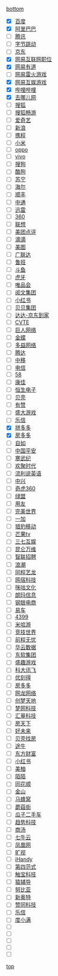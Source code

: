 
[bottom](#bottom)
<a id="top"></a>

- [x] [百度](https://talent.baidu.com/external/baidu/campus.html#/campus)
- [x] [阿里巴巴](https://campus.alibaba.com/index.htm)
- [ ] [腾讯](https://join.qq.com/)
- [ ] [字节跳动](https://job.bytedance.com/campus/position)
- [ ] [京东](http://campus.jd.com/home)
- [x] [网易互联网职位](https://campus.163.com/app/index)
- [x] [网易有道](http://hr.youdao.com/)
- [ ] [网易雷火游戏](https://campus.163.com/app/hy/lh)
- [x] [网易互娱游戏](https://campus.163.com/app/game/hy)
- [x] [哔哩哔哩](https://campus.bilibili.com/index.html)
- [x] [去哪儿网](http://campus.qunar.com/#/?anchorName=default_banner&sourceToken=&_k=bbc4ar)
- [ ] [搜狐](https://hr.sohu.com/wt/sohu/web/index/campus)
- [ ] [搜狐畅游](http://campus.changyou.com/)
- [ ] [爱奇艺](http://zhaopin.iqiyi.com/school-index.html)
- [ ] [新浪](https://career.sina.com.cn/portal/home)
- [ ] [携程](http://campus.ctrip.com/#/)
- [ ] [小米](http://campus.hr.xiaomi.com/#/?_k=djzkfz)
- [ ] [oppo](http://oppo.zhaopin.com/index.html)
- [ ] [vivo](https://hr.vivo.com/wt/vivo/web/index/CompvivoPagerecruit_School)
- [ ] [搜狗](http://campus.sogou.com/)
- [ ] [酷狗](http://www.kugou.com/school/dist/html/)
- [ ] [苏宁](http://campus.suning.cn/rps-campus/)
- [ ] [海尔](http://maker.haier.net/campusnew/index/index.html)
- [ ] [顺丰](http://campus.sf-express.com/#/homePage)
- [ ] [中通](https://hr.zto.com/)
- [ ] [迅雷](http://campus.xunlei.com/index.html?x=rea)
- [ ] [360](http://campus.chinahr.com/views/2020-qihu360/index.html)
- [ ] [联想](https://talent.lenovo.com.cn/campus)
- [ ] [美团点评](https://campus.meituan.com/campus-recruit)
- [ ] [滴滴](http://campus.didichuxing.com/campus)
- [ ] [美图](http://hr.meitu.com/school/)
- [ ] [广联达](http://campus.glodon.com/#/?anchorName=default_joblist&sourceToken=&_k=yulj8q)
- [ ] [鲁班](http://www.lubansoft.com/recruit/view/2)
- [ ] [斗鱼](https://douyu.zhiye.com/Campus)
- [ ] [虎牙](http://hr.huya.com/campus_apply/huya/4112#/?_k=s56a80)
- [ ] [唯品会](https://recruitment.corp.vipshop.com/wt/VIPS/web/index/campus?brandCode=186838262)
- [ ] [阅文集团](https://join.yuewen.com/schoolGuide.html)
- [ ] [小红书](https://campus.xiaohongshu.com/)
- [ ] [贝贝集团](https://campus.beibei.com/index3.html)
- [ ] [达达-京东到家](https://www.imdada.cn/campus/jobs)
- [ ] [CVTE](http://campus.cvte.com/)
- [ ] [巨人网络](http://hr.ztgame.com/campus/)
- [ ] [金蝶](http://www.kingdee.com/campus/)
- [ ] [多益网络](https://xz.duoyi.com/)
- [ ] [腾达](https://campus.tenda.com.cn/)
- [ ] [中移](http://zyhlw.hotjob.cn/)
- [ ] [电信](http://chinatelecom2019.51job.com/)
- [ ] [58](http://campus.58.com/)
- [ ] [康佳](https://campus.konka.com/nb/minisite/konka/index.html)
- [ ] [恒生电子](http://campus.hundsun.com/)
- [ ] [贝壳](http://campus.ke.com/)
- [ ] [有赞](http://campus.youzan.com/campus_apply/youzan/3749#/?_k=rp28ea)
- [ ] [盛大游戏](http://recruit.shengqugames.com/2020/index.html)
- [ ] [乐信](https://app.mokahr.com/campus_apply/lexinfintech/2348#/?_k=p1amnx)
- [x] [拼多多](https://www.pinduoduo.com/home/campus/)
- [x] [房多多](https://fangdd.zhiye.com/)
- [ ] [自如](https://job.ziroom.com/campus?category=%E6%80%BB%E9%83%A8%E7%AE%A1%E5%9F%B9%E7%94%9F)
- [ ] [中国平安](http://campus.pingan.com/)
- [ ] [寒武纪](https://app.mokahr.com/campus_apply/cambricon/1112#/?anchorName=000&sourceToken=&_k=2yae2n)
- [ ] [欢聚时代](https://hr.yy.com/xiaozhao.html)
- [ ] [流利说英语](https://www.liulishuo.com/campus.html)
- [ ] [中兴](http://job.zte.com.cn/campus-recruitment)
- [ ] [奇虎360](http://campus.chinahr.com/views/2019/qihu360/index.html)
- [ ] [绿盟](http://campus.51job.com/nsfocus2020/)
- [ ] [用友](http://career.yonyou.com/)
- [ ] [完美世界](http://campus.wanmei.com/)
- [ ] [一加](https://career.oneplus.com/cn/zhiweiliebiao?&position=%E5%90%8E%E7%AB%AF%E5%BC%80%E5%8F%91%E5%B7%A5%E7%A8%8B%E5%B8%88)
- [ ] [猎豹移动](http://hr.cmcm.com/campus)
- [ ] [芒果tv](http://hr.mgtv.com/#/?_k=2zd302)
- [ ] [三七互娱](http://zhaopin.37.com/index.php?m=Home&c=campus&a=index)
- [ ] [昆仑万维](http://campus.kunlun.com/)
- [ ] [智联招聘](https://special.zhaopin.com/sh/2009/aboutus/join.html)
- [ ] [浪潮](http://career.inspur.com/campus2020/index.html)
- [ ] [同程艺龙](http://join.ly.com/ly2020/current.html)
- [ ] [网宿科技](https://www.wangsu.com/about/school.html)
- [ ] [咪咕文化](http://www.migu.cn/about/join/jobs-2-0-0.html)
- [ ] [朗玛信息](https://www.longmaster.com.cn/applyingflow.html)
- [ ] [钢银电商](https://www.banksteel.com/about/job.html)
- [ ] [易车](https://app.mokahr.com/campus_apply/yiche/3654#/?_k=wxpt4z)
- [ ] [4399](http://web.4399.com/campus/zhaopin/)
- [ ] [米哈游](https://campus.mihoyo.com/#/)
- [ ] [竞技世界](https://campus.jj.cn/#/index)
- [ ] [前程无忧](https://www.51job.com/bo/jobs/new_joinus.php)
- [ ] [华云数据](http://chinac.gllue.me/portal/campus?page=1&gql=)
- [ ] [东软集团](https://campus.neusoft.com/webdesign/campuspage.do)
- [ ] [盛趣游戏](http://recruit.shengqugames.com/2020/index.html#slide2)
- [ ] [科大讯飞](http://iflytek.cheng95.com/position/search?channel=1&brand=12)
- [ ] [优刻得](https://zhaopin.ucloud.cn/)
- [ ] [房多多](https://job.fangdd.com/index.html#!/campus)
- [ ] [网龙网络](http://nd.zhaopin.com/job.html?tagname=ND%E9%A2%86%E8%88%AA%E5%91%98%E8%AE%A1%E5%88%92&keyword=#)
- [ ] [创梦天地](https://idreamsky.zhiye.com/campus?r=&p=1^8&c=&d=&k=#jlt)
- [ ] [梦网科技](http://www.montnets.zhaopin.com/jobs.html)
- [ ] [汇量科技](https://www.mobvista.com/cn/campus/)
- [ ] [房天下](http://campus.fang.com/index.html)
- [ ] [好未来](http://job.100tal.com/yjszw?k=&d=&c=&p=1^3,&PageIndex=1)
- [ ] [贝壳找房](http://campus.ke.com/campus?p=1^12#jlt)
- [ ] [途牛](http://tuniu.zhiye.com/campus_post)
- [ ] [东方财富](http://tuniu.zhiye.com/campus_post )
- [ ] [小红书](https://campus.xiaohongshu.com/)
- [ ] [美柚](https://www.meiyou.com/campus/jobs)
- [ ] [陌陌](https://app.mokahr.com/campus_apply/immomo/2048#/?_k=izq0fp)
- [ ] [同花顺](http://job.10jqka.com.cn/school.html)
- [ ] [金山](http://campus.ksyun.com/campus_apply/kingsoft/2249#/?_k=r4xi7d)
- [ ] [马蜂窝](https://campus.mafengwo.cn/#/)
- [ ] [蘑菇街](https://job.mogujie.com/?ptp=31.TyL4G.0.0.Srxav9wA#/campus/position?_k=hfyk70)
- [ ] [瓜子二手车](https://job.guazi.com/#/recruit/campus)
- [ ] [趋势科技](http://careers.trendmicro.com.cn/#%E6%A0%A1%E5%9B%AD%E6%8B%9B%E8%81%98)
- [ ] [商汤](http://hr.sensetime.com/position/campus_search?channel=1&brand=55)
- [ ] [七牛云](https://career.qiniu.com/position/223)
- [ ] [凤凰网](https://career.ifeng.com/job/graduates)
- [ ] [旷视](http://zhaopin.megvii.com/Campus)
- [ ] [iHandy](https://app.mokahr.com/campus_apply/ihandysoft/2030#/?anchorName=7489748678&sourceToken=&_k=efxmnd)
- [ ] [第四范式](https://app.mokahr.com/apply/4paradigm/5072#/job/2782b6c3-b572-444f-ab8b-2139f935a783?_k=z0zzja)
- [ ] [触宝科技](https://app.mokahr.com/campus_apply/cootek/343#/?_k=9cbfh9)
- [ ] [猿辅导](http://hr.yuanfudao.com/#/jobs?zhineng=19679&_k=vv4aye)
- [ ] [努比亚](https://hr.nubia.com/index.php/Campus#)
- [ ] [新奥特](http://www.cdv.com/?jobshow/id/6.html)
- [ ] [赞同科技](http://www.agree.com.cn/job/info_60.aspx?itemid=75&lcid=16)
- [ ] [乐信](http://campus.lexin.com/)
- [ ] [度小满](https://app.mokahr.com/campus_apply/duxiaoman/1482#/jobs?zhineng=13145&_k=0ouaxk)
- [ ] []()
- [ ] []()
- [ ] []()
- [ ] []()
- [ ] []()

<a id="bottom"></a>
[top](#top)
